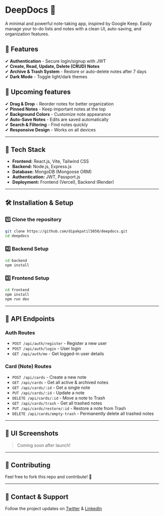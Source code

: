 # DeepDocs 📝

A minimal and powerful note-taking app, inspired by Google Keep. Easily manage your to-do lists and notes with a clean UI, auto-saving, and organization features.

## 🚀 Features

✔ **Authentication** - Secure login/signup with JWT  
✔ **Create, Read, Update, Delete (CRUD) Notes**  
✔ **Archive & Trash System** - Restore or auto-delete notes after 7 days  
✔ **Dark Mode** - Toggle light/dark themes

## 🚀 Upcoming features

✔ **Drag & Drop** - Reorder notes for better organization  
✔ **Pinned Notes** - Keep important notes at the top  
✔ **Background Colors** - Customize note appearance  
✔ **Auto-Save Notes** - Edits are saved automatically  
✔ **Search & Filtering** - Find notes quickly  
✔ **Responsive Design** - Works on all devices

---

## 🔧 Tech Stack

- **Frontend:** React.js, Vite, Tailwind CSS
- **Backend:** Node.js, Express.js
- **Database:** MongoDB (Mongoose ORM)
- **Authentication:** JWT, Passport.js
- **Deployment:** Frontend (Vercel), Backend (Render)

---

## 🛠️ Installation & Setup

### **1️⃣ Clone the repository**

```bash
git clone https://github.com/dipakpatil5050/deepdocs.git
cd deepdocs

```

### **2️⃣ Backend Setup**

```bash
cd backend
npm install
```

### **3️⃣ Frontend Setup**

```bash
cd frontend
npm install
npm run dev
```

---

## 📡 API Endpoints

### **Auth Routes**

- `POST /api/auth/register` - Register a new user
- `POST /api/auth/login` - User login
- `GET /api/auth/me` - Get logged-in user details

### **Card (Note) Routes**

- `POST /api/cards` - Create a new note
- `GET /api/cards` - Get all active & archived notes
- `GET /api/cards/:id` - Get a single note
- `PUT /api/cards/:id` - Update a note
- `DELETE /api/cards/:id` - Move a note to Trash
- `GET /api/cards/trash` - Get all trashed notes
- `PUT /api/cards/restore/:id` - Restore a note from Trash
- `DELETE /api/cards/empty-trash` - Permanently delete all trashed notes

---

## 🎨 UI Screenshots

> Coming soon after launch!

---

## 🤝 Contributing

Feel free to fork this repo and contribute! 🎉

---

## 📢 Contact & Support

Follow the project updates on [Twitter](https://twitter.com/thedipakpatil) & [LinkedIn](https://linkedin.com/in/dipakpatil5050)
